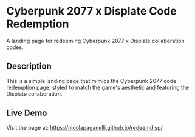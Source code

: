 # Cyberpunk 2077 x Displate Code Redemption

A landing page for redeeming Cyberpunk 2077 x Displate collaboration codes.

## Description

This is a simple landing page that mimics the Cyberpunk 2077 code redemption page, styled to match the game's aesthetic and featuring the Displate collaboration.

## Live Demo

Visit the page at: https://nicolapaganelli.github.io/redeemdisp/ 